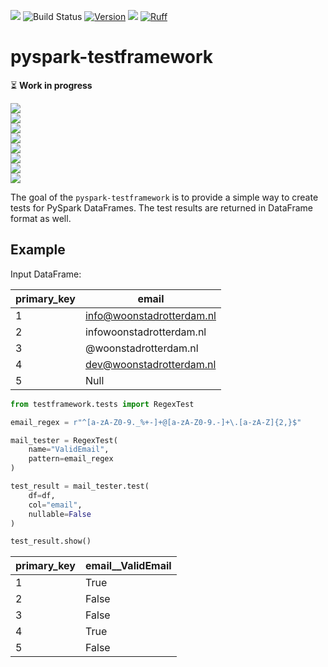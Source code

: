 ![](https://img.shields.io/pypi/pyversions/pyspark-testframework)
![Build Status](https://github.com/woonstadrotterdam/pyspark-testframework/actions/workflows/cicd.yml/badge.svg)
[![Version](https://img.shields.io/pypi/v/pyspark-testframework)](https://pypi.org/project/pyspark-testframework/)
![](https://img.shields.io/github/license/woonstadrotterdam/pyspark-testframework)
[![Ruff](https://img.shields.io/endpoint?url=https://raw.githubusercontent.com/astral-sh/ruff/main/assets/badge/v2.json)](https://github.com/astral-sh/ruff)

# pyspark-testframework

⏳ **Work in progress**

![](https://progress-bar.dev/100/?title=RegexTest&width=120)  
![](https://progress-bar.dev/100/?title=IsInteger&width=120)  
![](https://progress-bar.dev/100/?title=ValidNumericRange&width=72)  
![](https://progress-bar.dev/50/?title=ValidEmail&width=113)  
![](https://progress-bar.dev/0/?title=ContainsValue&width=95)  
![](https://progress-bar.dev/0/?title=ValidCategory&width=95)  
![](https://progress-bar.dev/0/?title=CorrectValue&width=102)  
![](<https://progress-bar.dev/0/?title=(...)&width=145>)

The goal of the `pyspark-testframework` is to provide a simple way to create tests for PySpark DataFrames. The test results are returned in DataFrame format as well.

## Example

Input DataFrame:

| primary_key | email                     |
| ----------- | ------------------------- |
| 1           | info@woonstadrotterdam.nl |
| 2           | infowoonstadrotterdam.nl  |
| 3           | @woonstadrotterdam.nl     |
| 4           | dev@woonstadrotterdam.nl  |
| 5           | Null                      |

```python
from testframework.tests import RegexTest

email_regex = r"^[a-zA-Z0-9._%+-]+@[a-zA-Z0-9.-]+\.[a-zA-Z]{2,}$"

mail_tester = RegexTest(
    name="ValidEmail",
    pattern=email_regex
)

test_result = mail_tester.test(
    df=df,
    col="email",
    nullable=False
)

test_result.show()
```

| primary_key | email\_\_ValidEmail |
| ----------- | ------------------- |
| 1           | True                |
| 2           | False               |
| 3           | False               |
| 4           | True                |
| 5           | False               |
